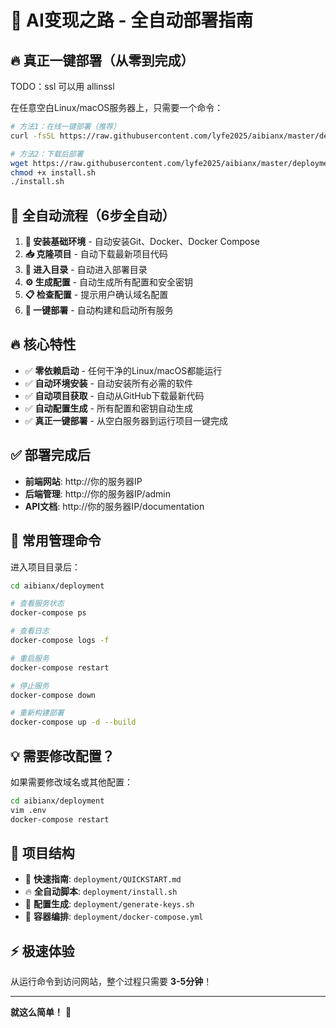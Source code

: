 # 🚀 AI变现之路 - 全自动部署指南

## 🔥 真正一键部署（从零到完成）




TODO：ssl  可以用 allinssl





在任意空白Linux/macOS服务器上，只需要一个命令：

```bash
# 方法1：在线一键部署（推荐）
curl -fsSL https://raw.githubusercontent.com/lyfe2025/aibianx/master/deployment/install.sh | bash

# 方法2：下载后部署
wget https://raw.githubusercontent.com/lyfe2025/aibianx/master/deployment/install.sh
chmod +x install.sh
./install.sh
```

## 🎯 全自动流程（6步全自动）

1. **🔧 安装基础环境** - 自动安装Git、Docker、Docker Compose
2. **📥 克隆项目** - 自动下载最新项目代码
3. **📂 进入目录** - 自动进入部署目录
4. **⚙️ 生成配置** - 自动生成所有配置和安全密钥
5. **📋 检查配置** - 提示用户确认域名配置
6. **🚀 一键部署** - 自动构建和启动所有服务

## 🔥 核心特性

- ✅ **零依赖启动** - 任何干净的Linux/macOS都能运行
- ✅ **自动环境安装** - 自动安装所有必需的软件
- ✅ **自动项目获取** - 自动从GitHub下载最新代码
- ✅ **自动配置生成** - 所有配置和密钥自动生成
- ✅ **真正一键部署** - 从空白服务器到运行项目一键完成

## ✅ 部署完成后

- **前端网站**: http://你的服务器IP
- **后端管理**: http://你的服务器IP/admin
- **API文档**: http://你的服务器IP/documentation

## 🔧 常用管理命令

进入项目目录后：

```bash
cd aibianx/deployment

# 查看服务状态
docker-compose ps

# 查看日志
docker-compose logs -f

# 重启服务
docker-compose restart

# 停止服务
docker-compose down

# 重新构建部署
docker-compose up -d --build
```

## 💡 需要修改配置？

如果需要修改域名或其他配置：

```bash
cd aibianx/deployment
vim .env
docker-compose restart
```

## 📂 项目结构

- 📖 **快速指南**: `deployment/QUICKSTART.md`
- 🔥 **全自动脚本**: `deployment/install.sh`
- 🔑 **配置生成**: `deployment/generate-keys.sh`  
- 🐳 **容器编排**: `deployment/docker-compose.yml`

## ⚡ 极速体验

从运行命令到访问网站，整个过程只需要 **3-5分钟**！

---

**就这么简单！** 🎉